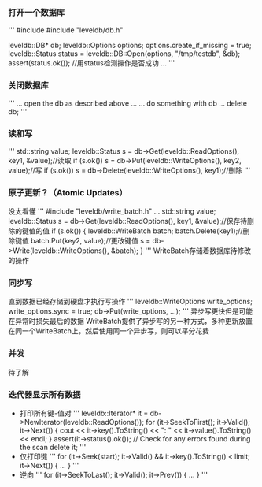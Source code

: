 ### 打开一个数据库
'''
#include <cassert>
#include "leveldb/db.h"

leveldb::DB* db;
leveldb::Options options;
options.create_if_missing = true;
leveldb::Status status = leveldb::DB::Open(options, "/tmp/testdb", &db);
assert(status.ok());  //用status检测操作是否成功
...
'''

### 关闭数据库
'''
... open the db as described above ...
... do something with db ...
delete db;
'''
### 读和写
'''
std::string value;
leveldb::Status s = db->Get(leveldb::ReadOptions(), key1, &value);//读取
if (s.ok()) s = db->Put(leveldb::WriteOptions(), key2, value);//写
if (s.ok()) s = db->Delete(leveldb::WriteOptions(), key1);//删除
'''

### 原子更新？（Atomic Updates） 
没太看懂
'''
#include "leveldb/write_batch.h"
...
std::string value;
leveldb::Status s = db->Get(leveldb::ReadOptions(), key1, &value);//保存待删除的键值的值
if (s.ok()) {
  leveldb::WriteBatch batch;
  batch.Delete(key1);//删除键值
  batch.Put(key2, value);//更改键值
  s = db->Write(leveldb::WriteOptions(), &batch);
}
'''
WriteBatch存储着数据库待修改的操作

### 同步写
直到数据已经存储到硬盘才执行写操作
'''
leveldb::WriteOptions write_options;
write_options.sync = true;
db->Put(write_options, ...);
'''
异步写更快但是可能在异常时损失最后的数据
WriteBatch提供了异步写的另一种方式，多种更新放置在同一个WriteBatch上，然后使用同一个异步写，则可以平分花费

### 并发
待了解

### 迭代器显示所有数据
- 打印所有键-值对
'''
leveldb::Iterator* it = db->NewIterator(leveldb::ReadOptions());
for (it->SeekToFirst(); it->Valid(); it->Next()) {
  cout << it->key().ToString() << ": "  << it->value().ToString() << endl;
}
assert(it->status().ok());  // Check for any errors found during the scan
delete it;
'''
- 仅打印键
'''
for (it->Seek(start);
   it->Valid() && it->key().ToString() < limit;
   it->Next()) {
  ...
}
'''
- 逆向
'''
for (it->SeekToLast(); it->Valid(); it->Prev()) {
  ...
}
'''





